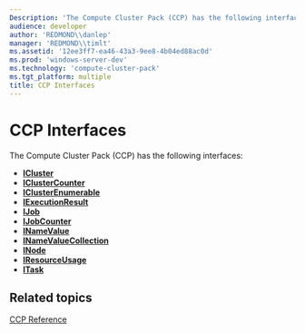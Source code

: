 ```yaml
---
Description: 'The Compute Cluster Pack (CCP) has the following interfaces:IClusterIClusterCounterIClusterEnumerableIExecutionResultIJobIJobCounterINameValueINameValueCollectionINodeIResourceUsageITask'
audience: developer
author: 'REDMOND\\danlep'
manager: 'REDMOND\\timlt'
ms.assetid: '12ee3ff7-ea46-43a3-9ee8-4b04ed88ac0d'
ms.prod: 'windows-server-dev'
ms.technology: 'compute-cluster-pack'
ms.tgt_platform: multiple
title: CCP Interfaces
---
```


# CCP Interfaces

The Compute Cluster Pack (CCP) has the following interfaces:

-   [**ICluster**](icluster.md)
-   [**IClusterCounter**](iclustercounter.md)
-   [**IClusterEnumerable**](iclusterenumerable.md)
-   [**IExecutionResult**](iexecutionresult.md)
-   [**IJob**](ijob.md)
-   [**IJobCounter**](ijobcounter.md)
-   [**INameValue**](inamevalue.md)
-   [**INameValueCollection**](inamevaluecollection.md)
-   [**INode**](inode.md)
-   [**IResourceUsage**](iresourceusage.md)
-   [**ITask**](itask.md)

## Related topics

<dl> <dt>

[CCP Reference](compute-cluster-pack-reference.md)
</dt> </dl>

 

 



